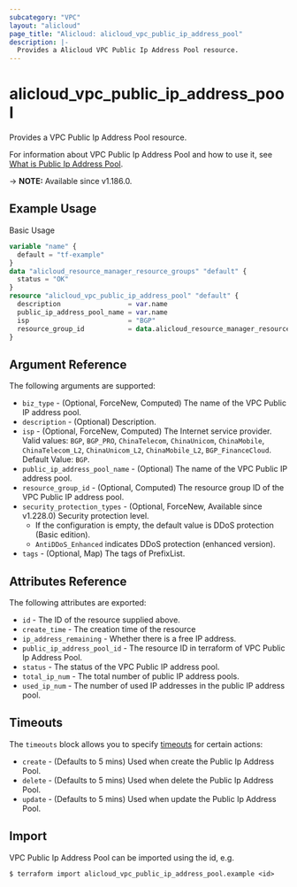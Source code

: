 ```yaml
---
subcategory: "VPC"
layout: "alicloud"
page_title: "Alicloud: alicloud_vpc_public_ip_address_pool"
description: |-
  Provides a Alicloud VPC Public Ip Address Pool resource.
---
```


# alicloud_vpc_public_ip_address_pool

Provides a VPC Public Ip Address Pool resource.



For information about VPC Public Ip Address Pool and how to use it, see [What is Public Ip Address Pool](https://www.alibabacloud.com/help/en/virtual-private-cloud/latest/createpublicipaddresspool).

-> **NOTE:** Available since v1.186.0.

## Example Usage

Basic Usage

```terraform
variable "name" {
  default = "tf-example"
}
data "alicloud_resource_manager_resource_groups" "default" {
  status = "OK"
}
resource "alicloud_vpc_public_ip_address_pool" "default" {
  description                 = var.name
  public_ip_address_pool_name = var.name
  isp                         = "BGP"
  resource_group_id           = data.alicloud_resource_manager_resource_groups.default.ids.0
}
```

## Argument Reference

The following arguments are supported:
* `biz_type` - (Optional, ForceNew, Computed) The name of the VPC Public IP address pool.
* `description` - (Optional) Description.
* `isp` - (Optional, ForceNew, Computed) The Internet service provider. Valid values: `BGP`, `BGP_PRO`, `ChinaTelecom`, `ChinaUnicom`, `ChinaMobile`, `ChinaTelecom_L2`, `ChinaUnicom_L2`, `ChinaMobile_L2`, `BGP_FinanceCloud`. Default Value: `BGP`.
* `public_ip_address_pool_name` - (Optional) The name of the VPC Public IP address pool.
* `resource_group_id` - (Optional, Computed) The resource group ID of the VPC Public IP address pool.
* `security_protection_types` - (Optional, ForceNew, Available since v1.228.0) Security protection level.
  - If the configuration is empty, the default value is DDoS protection (Basic edition).
  - `AntiDDoS_Enhanced` indicates DDoS protection (enhanced version).
* `tags` - (Optional, Map) The tags of PrefixList.

## Attributes Reference

The following attributes are exported:
* `id` - The ID of the resource supplied above.
* `create_time` - The creation time of the resource
* `ip_address_remaining` - Whether there is a free IP address.
* `public_ip_address_pool_id` - The resource ID in terraform of VPC Public Ip Address Pool.
* `status` - The status of the VPC Public IP address pool.
* `total_ip_num` - The total number of public IP address pools.
* `used_ip_num` - The number of used IP addresses in the public IP address pool.

## Timeouts

The `timeouts` block allows you to specify [timeouts](https://www.terraform.io/docs/configuration-0-11/resources.html#timeouts) for certain actions:
* `create` - (Defaults to 5 mins) Used when create the Public Ip Address Pool.
* `delete` - (Defaults to 5 mins) Used when delete the Public Ip Address Pool.
* `update` - (Defaults to 5 mins) Used when update the Public Ip Address Pool.

## Import

VPC Public Ip Address Pool can be imported using the id, e.g.

```shell
$ terraform import alicloud_vpc_public_ip_address_pool.example <id>
```